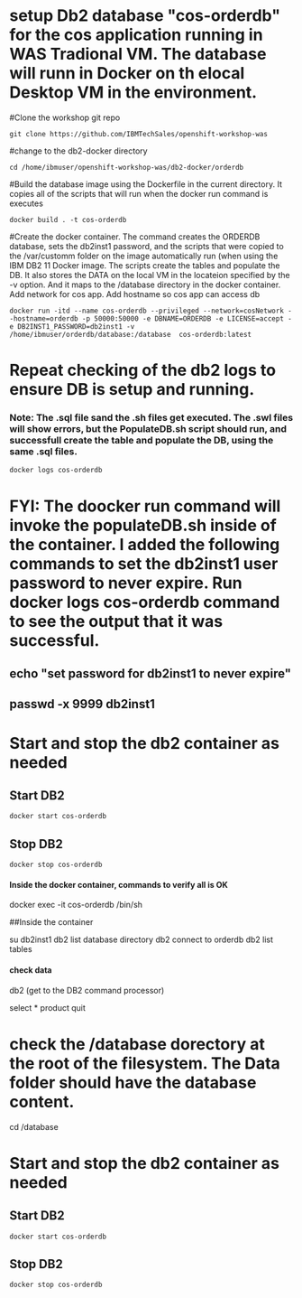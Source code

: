 # setup Db2 database "cos-orderdb" for the cos application running in WAS Tradional VM. The database will runn in Docker on th elocal Desktop VM in the environment. 


#Clone the workshop git repo
```
git clone https://github.com/IBMTechSales/openshift-workshop-was
```

#change to the db2-docker directory
```
cd /home/ibmuser/openshift-workshop-was/db2-docker/orderdb
```


#Build the database image using the Dockerfile in the current directory. It copies all of the scripts that will run when the docker run command is executes 
```
docker build . -t cos-orderdb
```


#Create the docker container. The command creates the ORDERDB database, sets the db2inst1 password, and the scripts that were copied to the /var/customm folder on the image automatically run (when using the IBM DB2 11 Docker image. The scripts create the tables and populate the DB. It also stores the DATA on the local VM in the locateion specified by the -v option. And it maps to the /database directory in the docker container. Add network for cos app. Add hostname so cos app can access db
```
docker run -itd --name cos-orderdb --privileged --network=cosNetwork --hostname=orderdb -p 50000:50000 -e DBNAME=ORDERDB -e LICENSE=accept -e DB2INST1_PASSWORD=db2inst1 -v /home/ibmuser/orderdb/database:/database  cos-orderdb:latest
```

# Repeat checking of the db2 logs to ensure DB is setup and running. 
### Note: The .sql file sand the .sh files get executed. The .swl files will show errors, but the PopulateDB.sh script should run, and successfull create the table and populate the DB, using the same .sql files. 
```
docker logs cos-orderdb
```

# FYI: The doocker run command will invoke the populateDB.sh inside of the container. I added the following commands to set the db2inst1 user password to never expire. Run docker logs cos-orderdb command to see the output that it was successful. 

## echo "set password for db2inst1 to never expire"
## passwd -x 9999 db2inst1
 


# Start and stop the db2 container as needed 

## Start DB2
```
docker start cos-orderdb
```

## Stop DB2
```
docker stop cos-orderdb
```


#### Inside the docker container, commands to verify all is OK 

docker exec -it cos-orderdb /bin/sh

##Inside the container 

su db2inst1
db2 list database directory
db2 connect to orderdb
db2 list tables

#### check data
db2    (get to the DB2 command processor) 

select * product
quit



# check the /database dorectory at the root of the filesystem. The Data folder should have the database content. 

cd /database





















# Start and stop the db2 container as needed 

## Start DB2
```
docker start cos-orderdb
```

## Stop DB2
```
docker stop cos-orderdb
```


